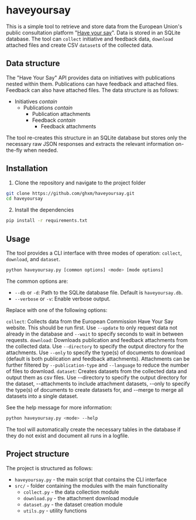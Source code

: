 # haveyoursay

This is a simple tool to retrieve and store data from the European Union's public consultation platform "[Have your say](https://ec.europa.eu/info/law/better-regulation/)". Data is stored in an SQLite database. The tool can `collect` initiative and feedback data, `download` attached files and create CSV `dataset`s of the collected data.

## Data structure

The "Have Your Say" API provides data on initiatives with publications nested within them. Publications can have feedback and attached files. Feedback can also have attached files. The data structure is as follows:

- Initiatives *contain*
  - Publications *contain*
    - Publication attachments
    - Feedback *contain*
      - Feedback attachments

The tool re-creates this structure in an SQLite database but stores only the necessary raw JSON responses and extracts the relevant information on-the-fly when needed.


## Installation

1. Clone the repository and navigate to the project folder

```bash
git clone https://github.com/ghxm/haveyoursay.git
cd haveyoursay
```

2. Install the dependencies

```bash
pip install -r requirements.txt
```

## Usage

The tool provides a CLI interface with three modes of operation: `collect`, `download`, and `dataset`.

```bash
python haveyoursay.py [common options] <mode> [mode options]
```

The common options are:

- `--db` or `-d`: Path to the SQLite database file. Default is `haveyoursay.db`.
- `--verbose` or `-v`: Enable verbose output.

Replace <mode> with one of the following options:  

`collect`: Collects data from the European Commission Have Your Say website. This should be run first. Use `--update` to only request data not already in the database and `--wait` to specify seconds to wait in between requests. 
`download`: Downloads publication and feedback attachments from the collected data. Use `--directory` to specify the output directory for the attachments. Use `--only` to specify the type(s) of documents to download (default is both publication and feedback attachments). Attachments can be further filtered by `--publication-type` and `--language` to reduce the number of files to download.
`dataset`: Creates datasets from the collected data and output them as csv files. Use --directory to specify the output directory for the dataset, --attachments to include attachment datasets, --only to specify the type(s) of documents to create datasets for, and --merge to merge all datasets into a single dataset. 

See the help message for more information:

```bash
python haveyoursay.py <mode> --help
```

The tool will automatically create the necessary tables in the database if they do not exist and document all runs in a logfile.

## Project structure

The project is structured as follows:

- `haveyoursay.py` - the main script that contains the CLI interface
- `src/` - folder containing the modules with the main functionality
  - `collect.py` - the data collection module
  - `download.py` - the attachment download module
  - `dataset.py` - the dataset creation module
  - `utils.py` - utility functions

